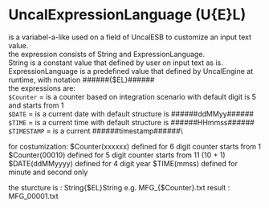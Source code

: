 # UncalExpressionLanguage (U{E}L)

is a variabel-a-like used on a field of UncalESB to customize an input text value.\
the expression consists of String and ExpressionLanguage.\
String is a constant value that defined by user on input text as is.\
ExpressionLanguage is a predefined value that defined by UncalEngine at runtime, with notation ######{$EL}######\
the expressions are:\
`$Counter` = is a counter based on integration scenario with default digit is 5 and starts from 1\
`$DATE` = is a current date with default structure is ######ddMMyy######\
`$TIME` = is a current time with default structure is ######HHmmss######\
`$TIMESTAMP` = is a current ######timestamp######\

for costumization:
$Counter(xxxxxx) defined for 6 digit counter starts from 1
$Counter(00010) defined for 5 digit counter starts from 11 (10 + 1)
$DATE(ddMMyyyy) defined for 4 digit year
$TIME(mmss) defined for minute and second only

the sturcture is :
String{$EL}String
e.g.
MFG_{$Counter}.txt
result :
MFG_00001.txt
